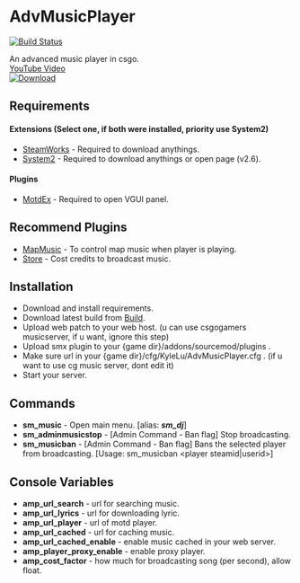 # AdvMusicPlayer  
  
[![Build Status](https://img.shields.io/travis/Kxnrl/AdvMusicPlayer/master.svg?style=flat-square)](https://travis-ci.org/Kxnrl/AdvMusicPlayer?branch=master)  
  
An advanced music player in csgo.  
[YouTube Video](https://www.youtube.com/watch?v=64FPl4TIMbc "YouTube")  
[![Download](https://csgogamers.com/static/image/download.png)](https://plugins.csgogamers.com/AMP/)  
  
  
## Requirements  
#### Extensions (Select one, if both were installed, priority use System2)  
- [SteamWorks](https://forums.alliedmods.net/showthread.php?t=229556 "AlliedModders") - Required to download anythings.  
- [System2](https://forums.alliedmods.net/showthread.php?t=146019 "AlliedModders") - Required to download anythings or open page (v2.6).  
#### Plugins  
- [MotdEx](https://github.com/Kxnrl/MotdEx "GitHub") - Required to open VGUI panel.  
  
  
## Recommend Plugins  
- [MapMusic](https://github.com/Kxnrl/MapMusic-API/ "GitHub") - To control map music when player is playing. 
- [Store](https://github.com/Kxnrl/Store/ "GitHub") - Cost credits to broadcast music.  
  
  
## Installation  
- Download and install requirements.  
- Download latest build from [Build](https://plugins.csgogamers.com/AMP/).  
- Upload web patch to your web host. (u can use csgogamers musicserver, if u want, ignore this step)  
- Upload smx plugin to your {game dir}/addons/sourcemod/plugins .  
- Make sure url in your {game dir}/cfg/KyleLu/AdvMusicPlayer.cfg . (if u want to use cg music server, dont edit it)  
- Start your server.  
  
  
## Commands  
- **sm_music** - Open main menu. [alias: ***sm_dj***]  
- **sm_adminmusicstop** - [Admin Command - Ban flag] Stop broadcasting.  
- **sm_musicban** - [Admin Command - Ban flag] Bans the selected player from broadcasting. [Usage: sm_musicban <player steamid|userid>]  
  
  
## Console Variables  
- **amp_url_search** - url for searching music.  
- **amp_url_lyrics** - url for downloading lyric.  
- **amp_url_player** - url of motd player.  
- **amp_url_cached** - url for caching music.  
- **amp_url_cached_enable** - enable music cached in your web server.  
- **amp_player_proxy_enable** - enable proxy player.  
- **amp_cost_factor** - how much for broadcasting song (per second), allow float.  